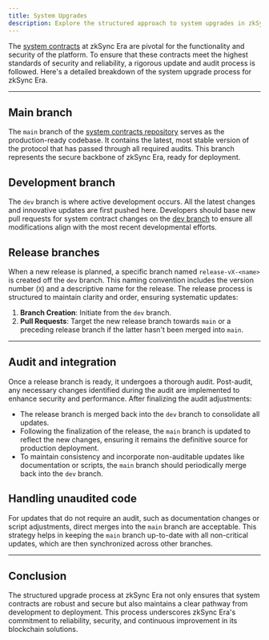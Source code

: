 ```yaml
---
title: System Upgrades
description: Explore the structured approach to system upgrades in zkSync Era, including the roles of different branches and the audit process to ensure security and reliability.
---
```


The [system contracts](https://github.com/matter-labs/era-contracts) at zkSync Era are pivotal for the functionality and security of the platform.
To ensure that these contracts meet the highest standards of security and reliability, a rigorous update and audit process is followed.
Here's a detailed breakdown of the system upgrade process for zkSync Era.

---
## Main branch

The `main` branch of the [system contracts repository](https://github.com/matter-labs/era-contracts/blob/main/README.md)
serves as the production-ready codebase.
It contains the latest, most stable version of the protocol that has passed through all required audits.
This branch represents the secure backbone of zkSync Era, ready for deployment.

## Development branch

The `dev` branch is where active development occurs.
All the latest changes and innovative updates are first pushed here.
Developers should base new pull requests for system contract changes on the
[dev branch](https://github.com/matter-labs/era-contracts/blob/dev/README.md)
to ensure all modifications align with the most recent developmental efforts.

## Release branches

When a new release is planned, a specific branch named `release-vX-<name>` is created off the `dev` branch.
This naming convention includes the version number (`X`) and a descriptive name for the release.
The release process is structured to maintain clarity and order, ensuring systematic updates:

1. **Branch Creation**: Initiate from the `dev` branch.
2. **Pull Requests**: Target the new release branch towards `main` or a preceding release branch if the latter hasn't been merged into `main`.

---
## Audit and integration

Once a release branch is ready, it undergoes a thorough audit.
Post-audit, any necessary changes identified during the audit are implemented to enhance security and performance.
After finalizing the audit adjustments:

- The release branch is merged back into the `dev` branch to consolidate all updates.
- Following the finalization of the release, the `main` branch is updated to reflect the new changes,
  ensuring it remains the definitive source for production deployment.
- To maintain consistency and incorporate non-auditable updates like documentation or scripts,
  the `main` branch should periodically merge back into the `dev` branch.

## Handling unaudited code

For updates that do not require an audit, such as documentation changes or script adjustments, direct merges into the `main` branch are acceptable.
This strategy helps in keeping the `main` branch up-to-date with all non-critical updates, which are then synchronized across other branches.

---
## Conclusion

The structured upgrade process at zkSync Era not only ensures that system contracts are robust and secure
but also maintains a clear pathway from development to deployment.
This process underscores zkSync Era's commitment to reliability, security, and continuous improvement in its blockchain solutions.
